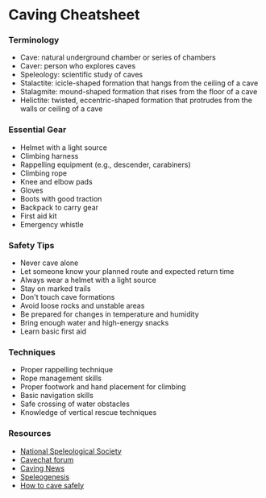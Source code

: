 # Caving Cheatsheet

### Terminology

- Cave: natural underground chamber or series of chambers 
- Caver: person who explores caves
- Speleology: scientific study of caves
- Stalactite: icicle-shaped formation that hangs from the ceiling of a cave
- Stalagmite: mound-shaped formation that rises from the floor of a cave
- Helictite: twisted, eccentric-shaped formation that protrudes from the walls or ceiling of a cave

### Essential Gear

- Helmet with a light source
- Climbing harness
- Rappelling equipment (e.g., descender, carabiners)
- Climbing rope
- Knee and elbow pads
- Gloves
- Boots with good traction
- Backpack to carry gear
- First aid kit
- Emergency whistle

### Safety Tips

- Never cave alone
- Let someone know your planned route and expected return time
- Always wear a helmet with a light source
- Stay on marked trails
- Don't touch cave formations
- Avoid loose rocks and unstable areas
- Be prepared for changes in temperature and humidity
- Bring enough water and high-energy snacks
- Learn basic first aid

### Techniques

- Proper rappelling technique
- Rope management skills
- Proper footwork and hand placement for climbing
- Basic navigation skills
- Safe crossing of water obstacles
- Knowledge of vertical rescue techniques

### Resources

- [National Speleological Society](https://caves.org/)
- [Cavechat forum](https://forums.caves.org/)
- [Caving News](https://cavingnews.com/)
- [Speleogenesis](http://www.speleogenesis.info/)
- [How to cave safely](https://www.bustle.com/articles/100809-8-tips-for-caving-safely-for-your-next-underground-adventure)
